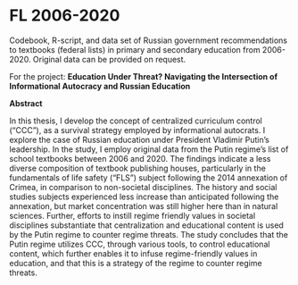 # FL 2006-2020
Codebook, R-script, and data set of Russian government recommendations to textbooks (federal lists) in primary and secondary education from 2006-2020. Original data can be provided on request.

For the project: **Education Under Threat? Navigating the Intersection of Informational Autocracy and Russian Education**


**Abstract**

In this thesis, I develop the concept of centralized curriculum control (“CCC”), as a survival strategy employed by informational autocrats. I explore the case of Russian education under President Vladimir Putin’s leadership. In the study, I employ original data from the Putin regime’s list of school textbooks between 2006 and 2020. The findings indicate a less diverse composition of textbook publishing houses, particularly in the fundamentals of life safety (“FLS”) subject following the 2014 annexation of Crimea, in comparison to non-societal disciplines. The history and social studies subjects experienced less increase than anticipated following the annexation, but market concentration was still higher here than in natural sciences. Further, efforts to instill regime friendly values in societal disciplines substantiate that centralization and educational content is used by the Putin regime to counter regime threats. The study concludes that the Putin regime utilizes CCC, through various tools, to control educational content, which further enables it to infuse regime-friendly values in education, and that this is a strategy of the regime to counter regime threats.
